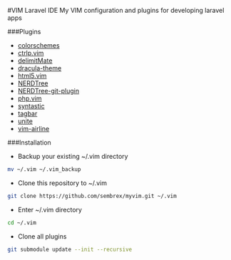 #VIM Laravel IDE
My VIM configuration and plugins for developing laravel apps


###Plugins
- [colorschemes](https://github.com/flazz/vim-colorschemes)
- [ctrlp.vim](https://github.com/kien/ctrlp.vim)
- [delimitMate](https://github.com/Raimondi/delimitMate)
- [dracula-theme](https://github.com/dracula/vim)
- [html5.vim](https://github.com/othree/html5.vim)
- [NERDTree](https://github.com/scrooloose/nerdtree)
- [NERDTree-git-plugin](https://github.com/Xuyuanp/nerdtree-git-plugin)
- [php.vim](https://github.com/StanAngeloff/php.vim)
- [syntastic](https://github.com/vim-syntastic/syntastic)
- [tagbar](https://github.com/majutsushi/tagbar)
- [unite](https://github.com/Shougo/unite.vim)
- [vim-airline](https://github.com/vim-airline/vim-airline)



###Installation
- Backup your existing ~/.vim directory
```bash
mv ~/.vim ~/.vim_backup
```
- Clone this repository to ~/.vim
```bash
git clone https://github.com/sembrex/myvim.git ~/.vim
```
- Enter ~/.vim directory
```bash
cd ~/.vim
```
- Clone all plugins
```bash
git submodule update --init --recursive
```